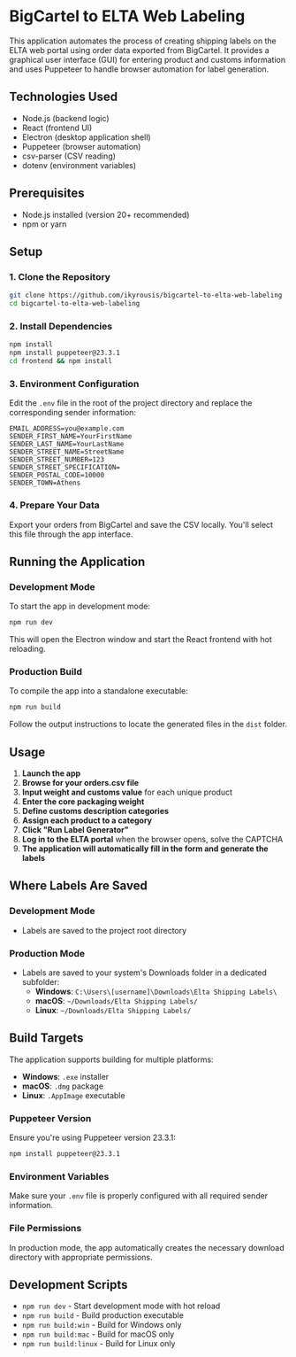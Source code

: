 # BigCartel to ELTA Web Labeling

This application automates the process of creating shipping labels on the ELTA web portal using order data exported from BigCartel. It provides a graphical user interface (GUI) for entering product and customs information and uses Puppeteer to handle browser automation for label generation.

## Technologies Used
- Node.js (backend logic)
- React (frontend UI)
- Electron (desktop application shell)
- Puppeteer (browser automation)
- csv-parser (CSV reading)
- dotenv (environment variables)

## Prerequisites
- Node.js installed (version 20+ recommended)
- npm or yarn

## Setup

### 1. Clone the Repository
```bash
git clone https://github.com/ikyrousis/bigcartel-to-elta-web-labeling
cd bigcartel-to-elta-web-labeling
```

### 2. Install Dependencies
```bash
npm install
npm install puppeteer@23.3.1
cd frontend && npm install
```

### 3. Environment Configuration
Edit the `.env` file in the root of the project directory and replace the corresponding sender information:

```env
EMAIL_ADDRESS=you@example.com
SENDER_FIRST_NAME=YourFirstName
SENDER_LAST_NAME=YourLastName
SENDER_STREET_NAME=StreetName
SENDER_STREET_NUMBER=123
SENDER_STREET_SPECIFICATION=
SENDER_POSTAL_CODE=10000
SENDER_TOWN=Athens
```

### 4. Prepare Your Data
Export your orders from BigCartel and save the CSV locally. You'll select this file through the app interface.

## Running the Application

### Development Mode
To start the app in development mode:
```bash
npm run dev
```

This will open the Electron window and start the React frontend with hot reloading.

### Production Build
To compile the app into a standalone executable:
```bash
npm run build
```

Follow the output instructions to locate the generated files in the `dist` folder.

## Usage

1. **Launch the app**
2. **Browse for your orders.csv file**
3. **Input weight and customs value** for each unique product
4. **Enter the core packaging weight**
5. **Define customs description categories**
6. **Assign each product to a category**
7. **Click "Run Label Generator"**
8. **Log in to the ELTA portal** when the browser opens, solve the CAPTCHA
9. **The application will automatically fill in the form and generate the labels**

## Where Labels Are Saved

### Development Mode
- Labels are saved to the project root directory

### Production Mode
- Labels are saved to your system's Downloads folder in a dedicated subfolder:
  - **Windows**: `C:\Users\[username]\Downloads\Elta Shipping Labels\`
  - **macOS**: `~/Downloads/Elta Shipping Labels/`
  - **Linux**: `~/Downloads/Elta Shipping Labels/`

## Build Targets
The application supports building for multiple platforms:
- **Windows**: `.exe` installer
- **macOS**: `.dmg` package
- **Linux**: `.AppImage` executable

### Puppeteer Version
Ensure you're using Puppeteer version 23.3.1:
```bash
npm install puppeteer@23.3.1
```

### Environment Variables
Make sure your `.env` file is properly configured with all required sender information.

### File Permissions
In production mode, the app automatically creates the necessary download directory with appropriate permissions.

## Development Scripts
- `npm run dev` - Start development mode with hot reload
- `npm run build` - Build production executable
- `npm run build:win` - Build for Windows only
- `npm run build:mac` - Build for macOS only
- `npm run build:linux` - Build for Linux only

